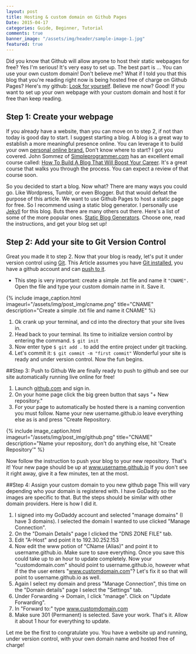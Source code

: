 ```yaml
---
layout: post
title: Hosting & custom domain on Github Pages
Date: 2015-04-17
categories: Guide, Beginner, Tutorial
comments: true
banner_image: "/assets/img/header/sample-image-1.jpg"
featured: true
---
```


Did you know that Github will allow anyone to host their static webpages for free? Yes I'm serious! It's very easy to set up. The best part is ... You can use your own custom domain!
Don't believe me? What if I told you that this blog that you're reading right now is being hosted free of charge on Github Pages? Here's my github: [Look for yourself](https://github.com/bolenton/bolenton.github.io).
Believe me now? Good! If you want to set up your own webpage with your custom domain and host it for free than keep reading.
<!--more-->

## <i class="fa fa-arrows-h"></i>Step 1: Create your webpage
If you already have a website, than you can move on to step 2, if not than today is good day to start. I suggest starting a blog. A blog is a great way to establish a more meaningful presence online. You can leverage it to build your own [personal online brand.](http://www.forbes.com/sites/shamahyder/2014/08/18/7-things-you-can-do-to-build-an-awesome-personal-brand/) Don't know where to start? I got you covered. John Sommez of [Simpleprogrammer.com](http://simpleprogrammer.com/?__s=e9nxoo3daippuegoyzyj&utm_campaign=lesson-5-do-you-know-how-to-get-traffic-for-your-blog&utm_medium=email&utm_source=how-to-create-a-blog-that-boosts-your-career-course) has an excellent email course called: [How To Build A Blog That Will Boost Your Career](http://t.dripemail2.net/c/eyJhY2NvdW50X2lkIjoiOTUyNDk2NiIsImRlbGl2ZXJ5X2lkIjoiMjQ3MzM4MTciLCJ1cmwiOiJodHRwOi8vZGV2Y2FyZWVyYm9vc3QuY29tL2Jsb2ctY291cnNlLz9fX3M9ZTlueG9vM2RhaXBwdWVnb3l6eWpcdTAwMjZ1dG1fY2FtcGFpZ249bGVzc29uLTUtZG8teW91LWtub3ctaG93LXRvLWdldC10cmFmZmljLWZvci15b3VyLWJsb2dcdTAwMjZ1dG1fbWVkaXVtPWVtYWlsXHUwMDI2dXRtX3NvdXJjZT1ob3ctdG8tY3JlYXRlLWEtYmxvZy10aGF0LWJvb3N0cy15b3VyLWNhcmVlci1jb3Vyc2UifQ). It's a great course that walks you through the process. You can expect a review of that course soon.

So you decided to start a blog. Now what? There are many ways you could go. Like Wordpress, Tumblr, or even Blogger. But that would defeat the purpose of this article. We want to use Github Pages to host a static page for free. So I recommend using a static blog generator. I personally use [Jekyll](http://jekyllrb.com/) for this blog. Buts there are many others out there. Here's a list of some of the more popular ones. [Static Blog Generators](http://www.sitepoint.com/6-static-blog-generators-arent-jekyll/). Choose one, read the instructions, and get your blog set up!

## <i class="fa fa-expand"></i>Step 2: Add your site to Git Version Control
Great you made it to step 2. Now that your blog is ready, let's put it under version control using [Git](http://git-scm.com/). This Article assumes you have [Git installed](http://git-scm.com/book/en/v2/Getting-Started-Installing-Git), you have a github account and can [push to it](http://guides.railsgirls.com/github/). 

* This step is very important: create a simple .txt file and name it `"CNAME".` Open the file and type your custom domain name in it. Save it.


{% include image_caption.html imageurl="/assets/img/post_img/cname.png" title="CNAME" description="Create a simple .txt file and name it CNAME" %}


1. Ok crank up your terminal, and cd into the directory that your site lives in.
2. Head back to your terminal. Its time to initialize version control by entering the command. `$ git init`
3. Now enter type `$ git add .`  to add the entire project under git tracking.
4. Let's commit it: `$ git commit -m "first commit"`
Wonderful your site is ready and under version control. Now the fun begins. 

##<i class="fa fa-cog"></i>Step 3: Push to Github
We are finally ready to push to github and see our site automatically running live online for free!

1. Launch [github.com](https://github.com/) and sign in.
2. On your home page click the big green button that says "+ New repository."
3. For your page to automatically be hosted there is a naming convention you must follow. Name your new username.github.io leave everything else as is and press "Create Repository. 


{% include image_caption.html imageurl="/assets/img/post_img/github.png" title="CNAME" description="Name your repository, don't do anything else, hit 'Create Repository'" %}


Now follow the instruction to push your blog to your new repository. That's it! Your new page should be up at www.username.github.io If you don't see it right away, give it a few minutes, ten at the most.

##<i class="fa fa-spinner"></i>Step 4: Assign your custom domain to you new github page
This will vary depending who your domain is registered with. I have GoDaddy so the images are specific to that. But the steps should be similar with other domain providers. Here is how I did it.

1. I signed into my GoDaddy account and selected "manage  domains" (I have 3 domains). I selected the domain I wanted to use clicked "Manage Connection". 
2. On the "Domain Details" page I clicked the "DNS ZONE FILE" tab. 
3. Edit "A-Host" and point it to 192.30.252.153
4. Now edit the www potion of "CName (Alias)" and point it to username.github.io. Make sure to save everything. 
Once you save this could take up to an hour to update completely. Now your "customdomain.com" should point to username.github.io, however what if the the user enters "www.customdomain.com"? Let's fix it so that will point to username.github.io as well. 
1. Again I select my domain and press "Manage Connection", this time on the "Domain details" page I select the "Settings" tab.
2. Under Forwarding -> Domain, I click "manage". Click on "Update Forwarding". 
3. In "Forward to:" type www.customdomain.com
4. Make sure 301 (Permanent) is selected. Save your work.
That's it. Allow it about 1 hour for everything to update. 

Let me be the first to congratulate you. You have a website up and running, under version control, with your own domain name and hosted free of charge!